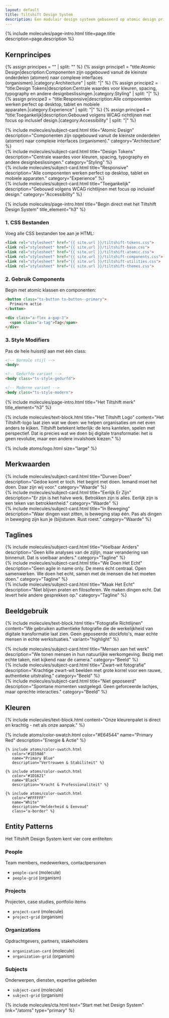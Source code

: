 ```yaml
---
layout: default
title: Tiltshift Design System
description: Een modulair design systeem gebaseerd op atomic design principes voor digitale transformatie projecten.
---
```



{% include molecules/page-intro.html 
    title=page.title
    description=page.description %}


## Kernprincipes

{% assign principes = "" | split: "" %}
{% assign principe1 = "title:Atomic Design|description:Componenten zijn opgebouwd vanuit de kleinste onderdelen (atomen) naar complexe interfaces (organismen).|category:Architecture" | split: "|" %}
{% assign principe2 = "title:Design Tokens|description:Centrale waardes voor kleuren, spacing, typography en andere designbeslissingen.|category:Styling" | split: "|" %}
{% assign principe3 = "title:Responsive|description:Alle componenten werken perfect op desktop, tablet en mobiele apparaten.|category:Experience" | split: "|" %}
{% assign principe4 = "title:Toegankelijk|description:Gebouwd volgens WCAG richtlijnen met focus op inclusief design.|category:Accessibility" | split: "|" %}

<div class="o-subject-grid ts-grid ts-grid--cols-3">
    <div class="o-subject-grid__item">
        {% include molecules/subject-card.html 
           title="Atomic Design"
           description="Componenten zijn opgebouwd vanuit de kleinste onderdelen (atomen) naar complexe interfaces (organismen)."
           category="Architecture"
        %}
    </div>
    <div class="o-subject-grid__item">
        {% include molecules/subject-card.html 
           title="Design Tokens"
           description="Centrale waardes voor kleuren, spacing, typography en andere designbeslissingen."
           category="Styling"
        %}
    </div>
    <div class="o-subject-grid__item">
        {% include molecules/subject-card.html 
           title="Responsive"
           description="Alle componenten werken perfect op desktop, tablet en mobiele apparaten."
           category="Experience"
        %}
    </div>
    <div class="o-subject-grid__item">
        {% include molecules/subject-card.html 
           title="Toegankelijk"
           description="Gebouwd volgens WCAG richtlijnen met focus op inclusief design."
           category="Accessibility"
        %}
    </div>
</div>

{% include molecules/page-intro.html 
   title="Begin direct met het Tiltshift Design System"
   title_element="h3" %}

### 1. CSS Bestanden

Voeg alle CSS bestanden toe aan je HTML:

```html
<link rel="stylesheet" href="{{ site.url }}/tiltshift-tokens.css">
<link rel="stylesheet" href="{{ site.url }}/tiltshift-base.css">
<link rel="stylesheet" href="{{ site.url }}/tiltshift-atomic.css">
<link rel="stylesheet" href="{{ site.url }}/tiltshift-components.css">
<link rel="stylesheet" href="{{ site.url }}/tiltshift-utilities.css">
<link rel="stylesheet" href="{{ site.url }}/tiltshift-themes.css">
```

### 2. Gebruik Components

Begin met atomic klassen en componenten:

```html
<button class="ts-button ts-button--primary">
  Primaire actie
</button>

<div class="a-flex a-gap-3">
  <span class="a-tag">Tag</span>
</div>
```

### 3. Style Modifiers

Pas de hele huisstijl aan met één class:

```html
<!-- Normale stijl -->
<body>

<!-- Gedurfde variant -->
<body class="ts-style-gedurfd">

<!-- Moderne variant -->
<body class="ts-style-modern">
```

{% include molecules/page-intro.html 
   title="Het Tiltshift merk"
   title_element="h3" %}

{% include molecules/text-block.html 
   title="Het Tiltshift Logo"
   content="Het Tiltshift-logo laat zien wat we doen: we helpen organisaties om net even anders te kijken. Tiltshift betekent letterlijk: de lens kantelen, spelen met perspectief. Dat is precies wat we doen bij digitale transformatie: het is geen revolutie, maar een andere invalshoek kiezen." %}

{% include atoms/logo.html size="large" %}


## Merkwaarden

<div class="o-subject-grid ts-grid ts-grid--cols-3">
    <div class="o-subject-grid__item">
        {% include molecules/subject-card.html 
           title="Durven Doen"
           description="Gedoe komt er toch. Het begint met doen. Iemand moet het doen. Daar zijn wij voor."
           category="Waarde"
        %}
    </div>
    <div class="o-subject-grid__item">
        {% include molecules/subject-card.html 
           title="Eerlijk Er Zijn"
           description="Er zijn is het halve werk. Betrokken zijn is alles. Eerlijk zijn is een teken van betrokkenheid."
           category="Waarde"
        %}
    </div>
    <div class="o-subject-grid__item">
        {% include molecules/subject-card.html 
           title="In Beweging"
           description="Waar dingen vast zitten, is beweging stap één. Pas als dingen in beweging zijn kun je (bij)sturen. Rust roest."
           category="Waarde"
        %}
    </div>
</div>


## Taglines

<div class="o-subject-grid ts-grid ts-grid--cols-3">
    <div class="o-subject-grid__item">
        {% include molecules/subject-card.html 
           title="Voelbaar Anders"
           description="Geen kille analyses van de zijlijn, maar verandering van binnenuit. Dat is voelbaar anders."
           category="Tagline"
        %}
    </div>
    <div class="o-subject-grid__item">
        {% include molecules/subject-card.html 
           title="We Doen Het Echt"
           description="Geen agile in name only. De mens écht centraal. Open samenwerken. We doen het echt, samen met de mensen die het moeten doen."
           category="Tagline"
        %}
    </div>
    <div class="o-subject-grid__item">
        {% include molecules/subject-card.html 
           title="Maak Het Echt"
           description="Niet blijven praten en filosoferen. We maken dingen echt. Dat levert hele andere gesprekken op."
           category="Tagline"
        %}
    </div>
</div>


## Beeldgebruik

{% include molecules/text-block.html 
   title="Fotografie Richtlijnen"
   content="We gebruiken authentieke fotografie die de werkelijkheid van digitale transformatie laat zien. Geen geposeerde stockfoto's, maar echte mensen in echte werksituaties."
   variant="highlight" %}

<div class="o-subject-grid ts-grid ts-grid--cols-3">
    <div class="o-subject-grid__item">
        {% include molecules/subject-card.html 
           title="Mensen aan het werk"
           description="We tonen mensen in hun natuurlijke werkomgeving. Bezig met echte taken, niet kijkend naar de camera."
           category="Beeld"
        %}
    </div>
    <div class="o-subject-grid__item">
        {% include molecules/subject-card.html 
           title="Zwart-wit fotografie"
           description="Krachtige zwart-wit beelden met grote korrel voor een rauwe, authentieke uitstraling."
           category="Beeld"
        %}
    </div>
    <div class="o-subject-grid__item">
        {% include molecules/subject-card.html 
           title="Niet geposeerd"
           description="Spontane momenten vastgelegd. Geen geforceerde lachjes, maar oprechte interacties."
           category="Beeld"
        %}
    </div>
</div>


## Kleuren

{% include molecules/text-block.html 
   content="Onze kleurenpalet is direct en krachtig - net als onze aanpak." %}

<div class="a-grid-auto a-gap-4">
    {% include atoms/color-swatch.html 
       color="#E64544"
       name="Primary Red"
       description="Energie & Actie" %}
    
    {% include atoms/color-swatch.html 
       color="#1E59A6"
       name="Primary Blue"
       description="Vertrouwen & Stabiliteit" %}
    
    {% include atoms/color-swatch.html 
       color="#1D1621"
       name="Black"
       description="Kracht & Professionaliteit" %}
    
    {% include atoms/color-swatch.html 
       color="#FFFFFF"
       name="White"
       description="Helderheid & Eenvoud"
       class="a-border" %}
</div>


## Entity Patterns

Het Tiltshift Design System kent vier core entiteiten:

### People
Team members, medewerkers, contactpersonen
- `people-card` (molecule)
- `people-grid` (organism)

### Projects
Projecten, case studies, portfolio items
- `project-card` (molecule)
- `project-grid` (organism)

### Organizations
Opdrachtgevers, partners, stakeholders
- `organization-card` (molecule)
- `organization-grid` (organism)

### Subjects
Onderwerpen, diensten, expertise gebieden
- `subject-card` (molecule)
- `subject-grid` (organism)

{% include molecules/cta.html 
   text="Start met het Design System"
   link="/atoms"
   type="primary" %}

<script>
    // Mobile sidebar functionality
    function toggleSidebar() {
        const sidebar = document.getElementById('sidebar');
        const overlay = document.getElementById('overlay');
        
        if (sidebar && overlay) {
            sidebar.classList.toggle('is-active');
            overlay.classList.toggle('is-active');
            
            // Prevent body scroll when sidebar is open
            if (sidebar.classList.contains('is-active')) {
                document.body.style.overflow = 'hidden';
            } else {
                document.body.style.overflow = '';
            }
        }
    }
    
    // Close sidebar when clicking overlay
    document.addEventListener('DOMContentLoaded', function() {
        const overlay = document.getElementById('overlay');
        if (overlay) {
            overlay.addEventListener('click', toggleSidebar);
        }
    });
    
    // Handle resize events - close sidebar on larger screens
    window.addEventListener('resize', function() {
        const sidebar = document.getElementById('sidebar');
        const overlay = document.getElementById('overlay');
        
        if (window.innerWidth >= 768) {
            if (sidebar && sidebar.classList.contains('is-active')) {
                sidebar.classList.remove('is-active');
                overlay.classList.remove('is-active');
                document.body.style.overflow = '';
            }
            // Reset sidebar styles
            sidebar.style.position = '';
            sidebar.style.top = '';
            sidebar.style.left = '';
            sidebar.style.right = '';
            sidebar.style.zIndex = '';
            sidebar.style.backgroundColor = '';
            sidebar.style.padding = '';
            sidebar.style.boxShadow = '';
        }
    });
</script>